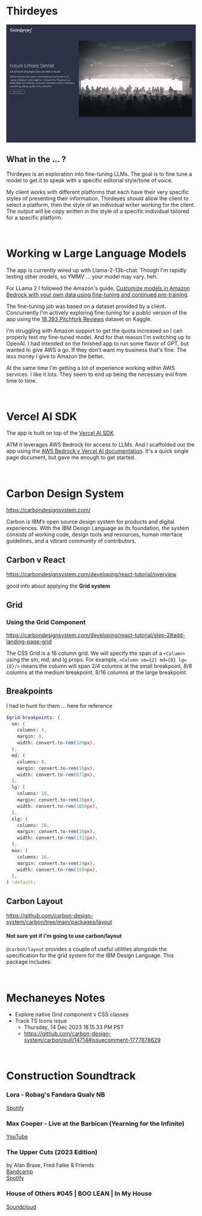 # Thirdeyes

![Homepage Screenshot - Thursday, 14 Dec 2023 14.21.44 PM PST](./readme/home2023.12.14.jpg)

## What in the ... ?

Thirdeyes is an exploration into fine-tuning LLMs. The goal is to fine tune a model to get it to speak with a specific editorial style/tone of voice.

My client works with different platforms that each have their very specific styles of presenting their information. Thirdeyes should allow the client to select a platform, then the style of an individual writer working for the client. The output will be copy written in the style of a specific individual tailored for a specific platform.

<br>

# Working w Large Language Models

The app is currently wired up with Llama-2-13b-chat. Though I'm rapidly testing other models, so YMMV ... your model may vary. heh.

For LLama 2 I followed the Amazon's guide, [Customize models in Amazon Bedrock with your own data using fine-tuning and continued pre-training](https://aws.amazon.com/blogs/aws/customize-models-in-amazon-bedrock-with-your-own-data-using-fine-tuning-and-continued-pre-training/).

The fine-tuning job was based on a dataset provided by a client. Concurrently I'm actively exploring fine-tuning for a public version of the app using the [18,393 Pitchfork Reviews](https://www.kaggle.com/datasets/nolanbconaway/pitchfork-data) dataset on Kaggle.

I'm struggling with Amazon support to get the quota increased so I can properly test my fine-tuned model. And for that reason I'm switching up to OpenAI. I had intended on the finished app to run some flavor of GPT, but wanted to give AWS a go. If they don't want my business that's fine. The less money I give to Amazon the better.

At the same time I'm getting a lot of experience working within AWS services. I like it lots. They seem to end up being the necessary evil from time to time.


<br>

# Vercel AI SDK

The app is built on top of the [Vercel AI SDK](https://sdk.vercel.ai/docs).

ATM it leverages AWS Bedrock for access to LLMs. And I scaffolded out the app using the [AWS Bedrock v Vercel AI documentation](https://sdk.vercel.ai/docs/guides/providers/aws-bedrock). It's a quick single page document, but gave me enough to get started.



<br>


# Carbon Design System

https://carbondesignsystem.com/

Carbon is IBM’s open source design system for products and digital experiences. With the IBM Design Language as its foundation, the system consists of working code, design tools and resources, human interface guidelines, and a vibrant community of contributors.


## Carbon v React

https://carbondesignsystem.com/developing/react-tutorial/overview

good info about applying the **Grid system**



## Grid

### Using the Grid Component

https://carbondesignsystem.com/developing/react-tutorial/step-2#add-landing-page-grid

The CSS Grid is a 16 column grid. We will specify the span of a `<Column>` using the sm, md, and lg props. For example, `<Column sm={2} md={8} lg={8}/>` means the column will span 2/4 columns at the small breakpoint, 8/8 columns at the medium breakpoint, 8/16 columns at the large breakpoint.


## Breakpoints

I had to hunt for them ... here for reference

```scss
$grid-breakpoints: (
  sm: (
    columns: 4,
    margin: 0,
    width: convert.to-rem(320px),
  ),
  md: (
    columns: 8,
    margin: convert.to-rem(16px),
    width: convert.to-rem(672px),
  ),
  lg: (
    columns: 16,
    margin: convert.to-rem(16px),
    width: convert.to-rem(1056px),
  ),
  xlg: (
    columns: 16,
    margin: convert.to-rem(16px),
    width: convert.to-rem(1312px),
  ),
  max: (
    columns: 16,
    margin: convert.to-rem(24px),
    width: convert.to-rem(1584px),
  ),
) !default;
```


## Carbon Layout

https://github.com/carbon-design-system/carbon/tree/main/packages/layout

#### Not sure yet if i'm going to use carbon/layout

`@carbon/layout` provides a couple of useful utilities alongside the specification for the grid system for the IBM Design Language. This package includes:


<br>



# Mechaneyes Notes

- Explore native Grid component v CSS classes
- Track TS Icons issue
  - Thursday, 14 Dec 2023 18.15.33 PM PST
  - https://github.com/carbon-design-system/carbon/pull/14714#issuecomment-1777878629



<br>

# Construction Soundtrack

### Lora - Robag's Fandara Qualv NB
[Spotify](https://open.spotify.com/track/7MeqyBDAMU218wNmYSG1ei?si=1f6303ff55f643a2)

### Max Cooper - Live at the Barbican (Yearning for the Infinite)
[YouTube](https://www.youtube.com/watch?v=owdva7V2M0o&t=1121)

### The Upper Cuts (2023 Edition)
by Alan Braxe, Fred Falke & Friends  
[Bandcamp](https://alanbraxe.bandcamp.com/album/the-upper-cuts-2023-edition)  
[Spotify](https://open.spotify.com/album/0TeXdrfFO67UgPpj1mMUAM?si=ugtAnrKZT42zYmmLNOgprQ)

### House of Others #045 | BOO LEAN | In My House
[Soundcloud](https://soundcloud.com/otherstothefront/house-of-others-045)